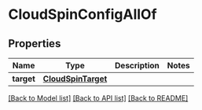 # CloudSpinConfigAllOf


## Properties
Name | Type | Description | Notes
------------ | ------------- | ------------- | -------------
**target** | [**CloudSpinTarget**](CloudSpinTarget.md) |  | 

[[Back to Model list]](../README.md#documentation-for-models) [[Back to API list]](../README.md#documentation-for-api-endpoints) [[Back to README]](../README.md)


